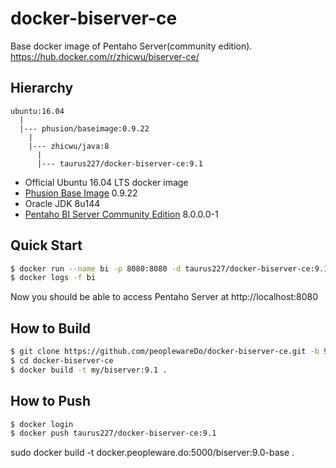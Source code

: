 # docker-biserver-ce
Base docker image of Pentaho Server(community edition). https://hub.docker.com/r/zhicwu/biserver-ce/

## Hierarchy
```
ubuntu:16.04
  |
  |--- phusion/baseimage:0.9.22
    |
    |--- zhicwu/java:8
      |
      |--- taurus227/docker-biserver-ce:9.1
```
* Official Ubuntu 16.04 LTS docker image
* [Phusion Base Image](https://github.com/phusion/baseimage-docker) 0.9.22
* Oracle JDK 8u144
* [Pentaho BI Server Community Edition](http://community.pentaho.com/) 8.0.0.0-1

## Quick Start
```sh
$ docker run --name bi -p 8080:8080 -d taurus227/docker-biserver-ce:9.1
$ docker logs -f bi
```
Now you should be able to access Pentaho Server at http://localhost:8080

## How to Build
```sh
$ git clone https://github.com/peoplewareDo/docker-biserver-ce.git -b 9.1 --single-branch
$ cd docker-biserver-ce
$ docker build -t my/biserver:9.1 .
```

## How to Push
```sh
$ docker login
$ docker push taurus227/docker-biserver-ce:9.1
```

sudo docker build -t docker.peopleware.do:5000/biserver:9.0-base .
